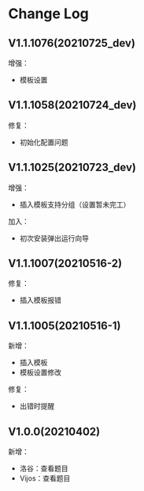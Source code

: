 # Change Log

## V1.1.1076(20210725_dev)
增强：
* 模板设置

## V1.1.1058(20210724_dev)
修复：
* 初始化配置问题

## V1.1.1025(20210723_dev)
增强：
* 插入模板支持分组（设置暂未完工）

加入：
* 初次安装弹出运行向导

## V1.1.1007(20210516-2)
修复：
* 插入模板报错

## V1.1.1005(20210516-1)
新增：
* 插入模板
* 模板设置修改

修复：
* 出错时提醒

## V1.0.0(20210402)
新增：
* 洛谷：查看题目
* Vijos：查看题目